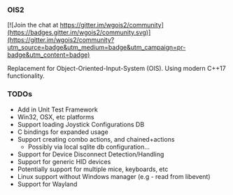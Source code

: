 ### OIS2

[![Join the chat at https://gitter.im/wgois2/community](https://badges.gitter.im/wgois2/community.svg)](https://gitter.im/wgois2/community?utm_source=badge&utm_medium=badge&utm_campaign=pr-badge&utm_content=badge)

Replacement for Object-Oriented-Input-System (OIS). Using modern C++17 functionality. 

### TODOs
* Add in Unit Test Framework
* Win32, OSX, etc platforms
* Support loading Joystick Configurations DB
* C bindings for expanded usage
* Support creating combo actions, and chained+actions
  * Possibly via local sqlite db configuration...
* Support for Device Disconnect Detection/Handling
* Support for generic HID devices
* Potentially support for multiple mice, keyboards, etc
* Linux support without Windows manager (e.g - read from libevent)
* Support for Wayland